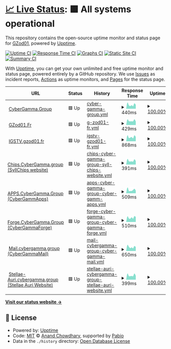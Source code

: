 # [📈 Live Status](https://uptime.gh.gzod01.fr): <!--live status--> **🟩 All systems operational**

This repository contains the open-source uptime monitor and status page for [GZod01](https://gzod01.fr), powered by [Upptime](https://github.com/upptime/upptime).

[![Uptime CI](https://github.com/GZod01/gzod01-server-uptime/workflows/Uptime%20CI/badge.svg)](https://github.com/GZod01/gzod01-server-uptime/actions?query=workflow%3A%22Uptime+CI%22)
[![Response Time CI](https://github.com/GZod01/gzod01-server-uptime/workflows/Response%20Time%20CI/badge.svg)](https://github.com/GZod01/gzod01-server-uptime/actions?query=workflow%3A%22Response+Time+CI%22)
[![Graphs CI](https://github.com/GZod01/gzod01-server-uptime/workflows/Graphs%20CI/badge.svg)](https://github.com/GZod01/gzod01-server-uptime/actions?query=workflow%3A%22Graphs+CI%22)
[![Static Site CI](https://github.com/GZod01/gzod01-server-uptime/workflows/Static%20Site%20CI/badge.svg)](https://github.com/GZod01/gzod01-server-uptime/actions?query=workflow%3A%22Static+Site+CI%22)
[![Summary CI](https://github.com/GZod01/gzod01-server-uptime/workflows/Summary%20CI/badge.svg)](https://github.com/GZod01/gzod01-server-uptime/actions?query=workflow%3A%22Summary+CI%22)

With [Upptime](https://upptime.js.org), you can get your own unlimited and free uptime monitor and status page, powered entirely by a GitHub repository. We use [Issues](https://github.com/GZod01/gzod01-server-uptime/issues) as incident reports, [Actions](https://github.com/GZod01/gzod01-server-uptime/actions) as uptime monitors, and [Pages](https://uptime.gh.gzod01.fr) for the status page.

<!--start: status pages-->
<!-- This summary is generated by Upptime (https://github.com/upptime/upptime) -->
<!-- Do not edit this manually, your changes will be overwritten -->
<!-- prettier-ignore -->
| URL | Status | History | Response Time | Uptime |
| --- | ------ | ------- | ------------- | ------ |
| <img alt="" src="https://icons.duckduckgo.com/ip3/cybergamma.group.ico" height="13"> [CyberGamma.Group](https://CyberGamma.group) | 🟩 Up | [cyber-gamma-group.yml](https://github.com/GZod01/gzod01-server-uptime/commits/HEAD/history/cyber-gamma-group.yml) | <details><summary><img alt="Response time graph" src="./graphs/cyber-gamma-group/response-time-week.png" height="20"> 440ms</summary><br><a href="https://uptime.gh.gzod01.fr/history/cyber-gamma-group"><img alt="Response time 627" src="https://img.shields.io/endpoint?url=https%3A%2F%2Fraw.githubusercontent.com%2FGZod01%2Fgzod01-server-uptime%2FHEAD%2Fapi%2Fcyber-gamma-group%2Fresponse-time.json"></a><br><a href="https://uptime.gh.gzod01.fr/history/cyber-gamma-group"><img alt="24-hour response time 456" src="https://img.shields.io/endpoint?url=https%3A%2F%2Fraw.githubusercontent.com%2FGZod01%2Fgzod01-server-uptime%2FHEAD%2Fapi%2Fcyber-gamma-group%2Fresponse-time-day.json"></a><br><a href="https://uptime.gh.gzod01.fr/history/cyber-gamma-group"><img alt="7-day response time 440" src="https://img.shields.io/endpoint?url=https%3A%2F%2Fraw.githubusercontent.com%2FGZod01%2Fgzod01-server-uptime%2FHEAD%2Fapi%2Fcyber-gamma-group%2Fresponse-time-week.json"></a><br><a href="https://uptime.gh.gzod01.fr/history/cyber-gamma-group"><img alt="30-day response time 560" src="https://img.shields.io/endpoint?url=https%3A%2F%2Fraw.githubusercontent.com%2FGZod01%2Fgzod01-server-uptime%2FHEAD%2Fapi%2Fcyber-gamma-group%2Fresponse-time-month.json"></a><br><a href="https://uptime.gh.gzod01.fr/history/cyber-gamma-group"><img alt="1-year response time 627" src="https://img.shields.io/endpoint?url=https%3A%2F%2Fraw.githubusercontent.com%2FGZod01%2Fgzod01-server-uptime%2FHEAD%2Fapi%2Fcyber-gamma-group%2Fresponse-time-year.json"></a></details> | <details><summary><a href="https://uptime.gh.gzod01.fr/history/cyber-gamma-group">100.00%</a></summary><a href="https://uptime.gh.gzod01.fr/history/cyber-gamma-group"><img alt="All-time uptime 99.22%" src="https://img.shields.io/endpoint?url=https%3A%2F%2Fraw.githubusercontent.com%2FGZod01%2Fgzod01-server-uptime%2FHEAD%2Fapi%2Fcyber-gamma-group%2Fuptime.json"></a><br><a href="https://uptime.gh.gzod01.fr/history/cyber-gamma-group"><img alt="24-hour uptime 100.00%" src="https://img.shields.io/endpoint?url=https%3A%2F%2Fraw.githubusercontent.com%2FGZod01%2Fgzod01-server-uptime%2FHEAD%2Fapi%2Fcyber-gamma-group%2Fuptime-day.json"></a><br><a href="https://uptime.gh.gzod01.fr/history/cyber-gamma-group"><img alt="7-day uptime 100.00%" src="https://img.shields.io/endpoint?url=https%3A%2F%2Fraw.githubusercontent.com%2FGZod01%2Fgzod01-server-uptime%2FHEAD%2Fapi%2Fcyber-gamma-group%2Fuptime-week.json"></a><br><a href="https://uptime.gh.gzod01.fr/history/cyber-gamma-group"><img alt="30-day uptime 100.00%" src="https://img.shields.io/endpoint?url=https%3A%2F%2Fraw.githubusercontent.com%2FGZod01%2Fgzod01-server-uptime%2FHEAD%2Fapi%2Fcyber-gamma-group%2Fuptime-month.json"></a><br><a href="https://uptime.gh.gzod01.fr/history/cyber-gamma-group"><img alt="1-year uptime 99.22%" src="https://img.shields.io/endpoint?url=https%3A%2F%2Fraw.githubusercontent.com%2FGZod01%2Fgzod01-server-uptime%2FHEAD%2Fapi%2Fcyber-gamma-group%2Fuptime-year.json"></a></details>
| <img alt="" src="https://icons.duckduckgo.com/ip3/gzod01.fr.ico" height="13"> [GZod01.Fr](https://gzod01.fr) | 🟩 Up | [g-zod01-fr.yml](https://github.com/GZod01/gzod01-server-uptime/commits/HEAD/history/g-zod01-fr.yml) | <details><summary><img alt="Response time graph" src="./graphs/g-zod01-fr/response-time-week.png" height="20"> 429ms</summary><br><a href="https://uptime.gh.gzod01.fr/history/g-zod01-fr"><img alt="Response time 549" src="https://img.shields.io/endpoint?url=https%3A%2F%2Fraw.githubusercontent.com%2FGZod01%2Fgzod01-server-uptime%2FHEAD%2Fapi%2Fg-zod01-fr%2Fresponse-time.json"></a><br><a href="https://uptime.gh.gzod01.fr/history/g-zod01-fr"><img alt="24-hour response time 398" src="https://img.shields.io/endpoint?url=https%3A%2F%2Fraw.githubusercontent.com%2FGZod01%2Fgzod01-server-uptime%2FHEAD%2Fapi%2Fg-zod01-fr%2Fresponse-time-day.json"></a><br><a href="https://uptime.gh.gzod01.fr/history/g-zod01-fr"><img alt="7-day response time 429" src="https://img.shields.io/endpoint?url=https%3A%2F%2Fraw.githubusercontent.com%2FGZod01%2Fgzod01-server-uptime%2FHEAD%2Fapi%2Fg-zod01-fr%2Fresponse-time-week.json"></a><br><a href="https://uptime.gh.gzod01.fr/history/g-zod01-fr"><img alt="30-day response time 485" src="https://img.shields.io/endpoint?url=https%3A%2F%2Fraw.githubusercontent.com%2FGZod01%2Fgzod01-server-uptime%2FHEAD%2Fapi%2Fg-zod01-fr%2Fresponse-time-month.json"></a><br><a href="https://uptime.gh.gzod01.fr/history/g-zod01-fr"><img alt="1-year response time 550" src="https://img.shields.io/endpoint?url=https%3A%2F%2Fraw.githubusercontent.com%2FGZod01%2Fgzod01-server-uptime%2FHEAD%2Fapi%2Fg-zod01-fr%2Fresponse-time-year.json"></a></details> | <details><summary><a href="https://uptime.gh.gzod01.fr/history/g-zod01-fr">100.00%</a></summary><a href="https://uptime.gh.gzod01.fr/history/g-zod01-fr"><img alt="All-time uptime 97.13%" src="https://img.shields.io/endpoint?url=https%3A%2F%2Fraw.githubusercontent.com%2FGZod01%2Fgzod01-server-uptime%2FHEAD%2Fapi%2Fg-zod01-fr%2Fuptime.json"></a><br><a href="https://uptime.gh.gzod01.fr/history/g-zod01-fr"><img alt="24-hour uptime 100.00%" src="https://img.shields.io/endpoint?url=https%3A%2F%2Fraw.githubusercontent.com%2FGZod01%2Fgzod01-server-uptime%2FHEAD%2Fapi%2Fg-zod01-fr%2Fuptime-day.json"></a><br><a href="https://uptime.gh.gzod01.fr/history/g-zod01-fr"><img alt="7-day uptime 100.00%" src="https://img.shields.io/endpoint?url=https%3A%2F%2Fraw.githubusercontent.com%2FGZod01%2Fgzod01-server-uptime%2FHEAD%2Fapi%2Fg-zod01-fr%2Fuptime-week.json"></a><br><a href="https://uptime.gh.gzod01.fr/history/g-zod01-fr"><img alt="30-day uptime 100.00%" src="https://img.shields.io/endpoint?url=https%3A%2F%2Fraw.githubusercontent.com%2FGZod01%2Fgzod01-server-uptime%2FHEAD%2Fapi%2Fg-zod01-fr%2Fuptime-month.json"></a><br><a href="https://uptime.gh.gzod01.fr/history/g-zod01-fr"><img alt="1-year uptime 97.13%" src="https://img.shields.io/endpoint?url=https%3A%2F%2Fraw.githubusercontent.com%2FGZod01%2Fgzod01-server-uptime%2FHEAD%2Fapi%2Fg-zod01-fr%2Fuptime-year.json"></a></details>
| <img alt="" src="https://icons.duckduckgo.com/ip3/igstv.gzod01.fr.ico" height="13"> [IGSTV.gzod01.fr](https://igstv.gzod01.fr) | 🟩 Up | [igstv-gzod01-fr.yml](https://github.com/GZod01/gzod01-server-uptime/commits/HEAD/history/igstv-gzod01-fr.yml) | <details><summary><img alt="Response time graph" src="./graphs/igstv-gzod01-fr/response-time-week.png" height="20"> 868ms</summary><br><a href="https://uptime.gh.gzod01.fr/history/igstv-gzod01-fr"><img alt="Response time 1053" src="https://img.shields.io/endpoint?url=https%3A%2F%2Fraw.githubusercontent.com%2FGZod01%2Fgzod01-server-uptime%2FHEAD%2Fapi%2Figstv-gzod01-fr%2Fresponse-time.json"></a><br><a href="https://uptime.gh.gzod01.fr/history/igstv-gzod01-fr"><img alt="24-hour response time 864" src="https://img.shields.io/endpoint?url=https%3A%2F%2Fraw.githubusercontent.com%2FGZod01%2Fgzod01-server-uptime%2FHEAD%2Fapi%2Figstv-gzod01-fr%2Fresponse-time-day.json"></a><br><a href="https://uptime.gh.gzod01.fr/history/igstv-gzod01-fr"><img alt="7-day response time 868" src="https://img.shields.io/endpoint?url=https%3A%2F%2Fraw.githubusercontent.com%2FGZod01%2Fgzod01-server-uptime%2FHEAD%2Fapi%2Figstv-gzod01-fr%2Fresponse-time-week.json"></a><br><a href="https://uptime.gh.gzod01.fr/history/igstv-gzod01-fr"><img alt="30-day response time 980" src="https://img.shields.io/endpoint?url=https%3A%2F%2Fraw.githubusercontent.com%2FGZod01%2Fgzod01-server-uptime%2FHEAD%2Fapi%2Figstv-gzod01-fr%2Fresponse-time-month.json"></a><br><a href="https://uptime.gh.gzod01.fr/history/igstv-gzod01-fr"><img alt="1-year response time 1053" src="https://img.shields.io/endpoint?url=https%3A%2F%2Fraw.githubusercontent.com%2FGZod01%2Fgzod01-server-uptime%2FHEAD%2Fapi%2Figstv-gzod01-fr%2Fresponse-time-year.json"></a></details> | <details><summary><a href="https://uptime.gh.gzod01.fr/history/igstv-gzod01-fr">100.00%</a></summary><a href="https://uptime.gh.gzod01.fr/history/igstv-gzod01-fr"><img alt="All-time uptime 96.52%" src="https://img.shields.io/endpoint?url=https%3A%2F%2Fraw.githubusercontent.com%2FGZod01%2Fgzod01-server-uptime%2FHEAD%2Fapi%2Figstv-gzod01-fr%2Fuptime.json"></a><br><a href="https://uptime.gh.gzod01.fr/history/igstv-gzod01-fr"><img alt="24-hour uptime 100.00%" src="https://img.shields.io/endpoint?url=https%3A%2F%2Fraw.githubusercontent.com%2FGZod01%2Fgzod01-server-uptime%2FHEAD%2Fapi%2Figstv-gzod01-fr%2Fuptime-day.json"></a><br><a href="https://uptime.gh.gzod01.fr/history/igstv-gzod01-fr"><img alt="7-day uptime 100.00%" src="https://img.shields.io/endpoint?url=https%3A%2F%2Fraw.githubusercontent.com%2FGZod01%2Fgzod01-server-uptime%2FHEAD%2Fapi%2Figstv-gzod01-fr%2Fuptime-week.json"></a><br><a href="https://uptime.gh.gzod01.fr/history/igstv-gzod01-fr"><img alt="30-day uptime 100.00%" src="https://img.shields.io/endpoint?url=https%3A%2F%2Fraw.githubusercontent.com%2FGZod01%2Fgzod01-server-uptime%2FHEAD%2Fapi%2Figstv-gzod01-fr%2Fuptime-month.json"></a><br><a href="https://uptime.gh.gzod01.fr/history/igstv-gzod01-fr"><img alt="1-year uptime 96.52%" src="https://img.shields.io/endpoint?url=https%3A%2F%2Fraw.githubusercontent.com%2FGZod01%2Fgzod01-server-uptime%2FHEAD%2Fapi%2Figstv-gzod01-fr%2Fuptime-year.json"></a></details>
| <img alt="" src="https://icons.duckduckgo.com/ip3/chips.cybergamma.group.ico" height="13"> [Chips.CyberGamma.group (SyllChips website)](https://chips.cybergamma.group) | 🟩 Up | [chips-cyber-gamma-group-syll-chips-website.yml](https://github.com/GZod01/gzod01-server-uptime/commits/HEAD/history/chips-cyber-gamma-group-syll-chips-website.yml) | <details><summary><img alt="Response time graph" src="./graphs/chips-cyber-gamma-group-syll-chips-website/response-time-week.png" height="20"> 391ms</summary><br><a href="https://uptime.gh.gzod01.fr/history/chips-cyber-gamma-group-syll-chips-website"><img alt="Response time 625" src="https://img.shields.io/endpoint?url=https%3A%2F%2Fraw.githubusercontent.com%2FGZod01%2Fgzod01-server-uptime%2FHEAD%2Fapi%2Fchips-cyber-gamma-group-syll-chips-website%2Fresponse-time.json"></a><br><a href="https://uptime.gh.gzod01.fr/history/chips-cyber-gamma-group-syll-chips-website"><img alt="24-hour response time 472" src="https://img.shields.io/endpoint?url=https%3A%2F%2Fraw.githubusercontent.com%2FGZod01%2Fgzod01-server-uptime%2FHEAD%2Fapi%2Fchips-cyber-gamma-group-syll-chips-website%2Fresponse-time-day.json"></a><br><a href="https://uptime.gh.gzod01.fr/history/chips-cyber-gamma-group-syll-chips-website"><img alt="7-day response time 391" src="https://img.shields.io/endpoint?url=https%3A%2F%2Fraw.githubusercontent.com%2FGZod01%2Fgzod01-server-uptime%2FHEAD%2Fapi%2Fchips-cyber-gamma-group-syll-chips-website%2Fresponse-time-week.json"></a><br><a href="https://uptime.gh.gzod01.fr/history/chips-cyber-gamma-group-syll-chips-website"><img alt="30-day response time 493" src="https://img.shields.io/endpoint?url=https%3A%2F%2Fraw.githubusercontent.com%2FGZod01%2Fgzod01-server-uptime%2FHEAD%2Fapi%2Fchips-cyber-gamma-group-syll-chips-website%2Fresponse-time-month.json"></a><br><a href="https://uptime.gh.gzod01.fr/history/chips-cyber-gamma-group-syll-chips-website"><img alt="1-year response time 625" src="https://img.shields.io/endpoint?url=https%3A%2F%2Fraw.githubusercontent.com%2FGZod01%2Fgzod01-server-uptime%2FHEAD%2Fapi%2Fchips-cyber-gamma-group-syll-chips-website%2Fresponse-time-year.json"></a></details> | <details><summary><a href="https://uptime.gh.gzod01.fr/history/chips-cyber-gamma-group-syll-chips-website">100.00%</a></summary><a href="https://uptime.gh.gzod01.fr/history/chips-cyber-gamma-group-syll-chips-website"><img alt="All-time uptime 99.48%" src="https://img.shields.io/endpoint?url=https%3A%2F%2Fraw.githubusercontent.com%2FGZod01%2Fgzod01-server-uptime%2FHEAD%2Fapi%2Fchips-cyber-gamma-group-syll-chips-website%2Fuptime.json"></a><br><a href="https://uptime.gh.gzod01.fr/history/chips-cyber-gamma-group-syll-chips-website"><img alt="24-hour uptime 100.00%" src="https://img.shields.io/endpoint?url=https%3A%2F%2Fraw.githubusercontent.com%2FGZod01%2Fgzod01-server-uptime%2FHEAD%2Fapi%2Fchips-cyber-gamma-group-syll-chips-website%2Fuptime-day.json"></a><br><a href="https://uptime.gh.gzod01.fr/history/chips-cyber-gamma-group-syll-chips-website"><img alt="7-day uptime 100.00%" src="https://img.shields.io/endpoint?url=https%3A%2F%2Fraw.githubusercontent.com%2FGZod01%2Fgzod01-server-uptime%2FHEAD%2Fapi%2Fchips-cyber-gamma-group-syll-chips-website%2Fuptime-week.json"></a><br><a href="https://uptime.gh.gzod01.fr/history/chips-cyber-gamma-group-syll-chips-website"><img alt="30-day uptime 100.00%" src="https://img.shields.io/endpoint?url=https%3A%2F%2Fraw.githubusercontent.com%2FGZod01%2Fgzod01-server-uptime%2FHEAD%2Fapi%2Fchips-cyber-gamma-group-syll-chips-website%2Fuptime-month.json"></a><br><a href="https://uptime.gh.gzod01.fr/history/chips-cyber-gamma-group-syll-chips-website"><img alt="1-year uptime 99.48%" src="https://img.shields.io/endpoint?url=https%3A%2F%2Fraw.githubusercontent.com%2FGZod01%2Fgzod01-server-uptime%2FHEAD%2Fapi%2Fchips-cyber-gamma-group-syll-chips-website%2Fuptime-year.json"></a></details>
| <img alt="" src="https://icons.duckduckgo.com/ip3/apps.cybergamma.group.ico" height="13"> [APPS.CyberGamma.Group (CyberGammApps)](https://apps.cybergamma.group) | 🟩 Up | [apps-cyber-gamma-group-cyber-gamm-apps.yml](https://github.com/GZod01/gzod01-server-uptime/commits/HEAD/history/apps-cyber-gamma-group-cyber-gamm-apps.yml) | <details><summary><img alt="Response time graph" src="./graphs/apps-cyber-gamma-group-cyber-gamm-apps/response-time-week.png" height="20"> 509ms</summary><br><a href="https://uptime.gh.gzod01.fr/history/apps-cyber-gamma-group-cyber-gamm-apps"><img alt="Response time 631" src="https://img.shields.io/endpoint?url=https%3A%2F%2Fraw.githubusercontent.com%2FGZod01%2Fgzod01-server-uptime%2FHEAD%2Fapi%2Fapps-cyber-gamma-group-cyber-gamm-apps%2Fresponse-time.json"></a><br><a href="https://uptime.gh.gzod01.fr/history/apps-cyber-gamma-group-cyber-gamm-apps"><img alt="24-hour response time 441" src="https://img.shields.io/endpoint?url=https%3A%2F%2Fraw.githubusercontent.com%2FGZod01%2Fgzod01-server-uptime%2FHEAD%2Fapi%2Fapps-cyber-gamma-group-cyber-gamm-apps%2Fresponse-time-day.json"></a><br><a href="https://uptime.gh.gzod01.fr/history/apps-cyber-gamma-group-cyber-gamm-apps"><img alt="7-day response time 509" src="https://img.shields.io/endpoint?url=https%3A%2F%2Fraw.githubusercontent.com%2FGZod01%2Fgzod01-server-uptime%2FHEAD%2Fapi%2Fapps-cyber-gamma-group-cyber-gamm-apps%2Fresponse-time-week.json"></a><br><a href="https://uptime.gh.gzod01.fr/history/apps-cyber-gamma-group-cyber-gamm-apps"><img alt="30-day response time 575" src="https://img.shields.io/endpoint?url=https%3A%2F%2Fraw.githubusercontent.com%2FGZod01%2Fgzod01-server-uptime%2FHEAD%2Fapi%2Fapps-cyber-gamma-group-cyber-gamm-apps%2Fresponse-time-month.json"></a><br><a href="https://uptime.gh.gzod01.fr/history/apps-cyber-gamma-group-cyber-gamm-apps"><img alt="1-year response time 631" src="https://img.shields.io/endpoint?url=https%3A%2F%2Fraw.githubusercontent.com%2FGZod01%2Fgzod01-server-uptime%2FHEAD%2Fapi%2Fapps-cyber-gamma-group-cyber-gamm-apps%2Fresponse-time-year.json"></a></details> | <details><summary><a href="https://uptime.gh.gzod01.fr/history/apps-cyber-gamma-group-cyber-gamm-apps">100.00%</a></summary><a href="https://uptime.gh.gzod01.fr/history/apps-cyber-gamma-group-cyber-gamm-apps"><img alt="All-time uptime 99.57%" src="https://img.shields.io/endpoint?url=https%3A%2F%2Fraw.githubusercontent.com%2FGZod01%2Fgzod01-server-uptime%2FHEAD%2Fapi%2Fapps-cyber-gamma-group-cyber-gamm-apps%2Fuptime.json"></a><br><a href="https://uptime.gh.gzod01.fr/history/apps-cyber-gamma-group-cyber-gamm-apps"><img alt="24-hour uptime 100.00%" src="https://img.shields.io/endpoint?url=https%3A%2F%2Fraw.githubusercontent.com%2FGZod01%2Fgzod01-server-uptime%2FHEAD%2Fapi%2Fapps-cyber-gamma-group-cyber-gamm-apps%2Fuptime-day.json"></a><br><a href="https://uptime.gh.gzod01.fr/history/apps-cyber-gamma-group-cyber-gamm-apps"><img alt="7-day uptime 100.00%" src="https://img.shields.io/endpoint?url=https%3A%2F%2Fraw.githubusercontent.com%2FGZod01%2Fgzod01-server-uptime%2FHEAD%2Fapi%2Fapps-cyber-gamma-group-cyber-gamm-apps%2Fuptime-week.json"></a><br><a href="https://uptime.gh.gzod01.fr/history/apps-cyber-gamma-group-cyber-gamm-apps"><img alt="30-day uptime 100.00%" src="https://img.shields.io/endpoint?url=https%3A%2F%2Fraw.githubusercontent.com%2FGZod01%2Fgzod01-server-uptime%2FHEAD%2Fapi%2Fapps-cyber-gamma-group-cyber-gamm-apps%2Fuptime-month.json"></a><br><a href="https://uptime.gh.gzod01.fr/history/apps-cyber-gamma-group-cyber-gamm-apps"><img alt="1-year uptime 99.57%" src="https://img.shields.io/endpoint?url=https%3A%2F%2Fraw.githubusercontent.com%2FGZod01%2Fgzod01-server-uptime%2FHEAD%2Fapi%2Fapps-cyber-gamma-group-cyber-gamm-apps%2Fuptime-year.json"></a></details>
| <img alt="" src="https://icons.duckduckgo.com/ip3/forge.cybergamma.group.ico" height="13"> [Forge.CyberGamma.Group (CyberGammaForge)](https://forge.cybergamma.group) | 🟩 Up | [forge-cyber-gamma-group-cyber-gamma-forge.yml](https://github.com/GZod01/gzod01-server-uptime/commits/HEAD/history/forge-cyber-gamma-group-cyber-gamma-forge.yml) | <details><summary><img alt="Response time graph" src="./graphs/forge-cyber-gamma-group-cyber-gamma-forge/response-time-week.png" height="20"> 510ms</summary><br><a href="https://uptime.gh.gzod01.fr/history/forge-cyber-gamma-group-cyber-gamma-forge"><img alt="Response time 680" src="https://img.shields.io/endpoint?url=https%3A%2F%2Fraw.githubusercontent.com%2FGZod01%2Fgzod01-server-uptime%2FHEAD%2Fapi%2Fforge-cyber-gamma-group-cyber-gamma-forge%2Fresponse-time.json"></a><br><a href="https://uptime.gh.gzod01.fr/history/forge-cyber-gamma-group-cyber-gamma-forge"><img alt="24-hour response time 446" src="https://img.shields.io/endpoint?url=https%3A%2F%2Fraw.githubusercontent.com%2FGZod01%2Fgzod01-server-uptime%2FHEAD%2Fapi%2Fforge-cyber-gamma-group-cyber-gamma-forge%2Fresponse-time-day.json"></a><br><a href="https://uptime.gh.gzod01.fr/history/forge-cyber-gamma-group-cyber-gamma-forge"><img alt="7-day response time 510" src="https://img.shields.io/endpoint?url=https%3A%2F%2Fraw.githubusercontent.com%2FGZod01%2Fgzod01-server-uptime%2FHEAD%2Fapi%2Fforge-cyber-gamma-group-cyber-gamma-forge%2Fresponse-time-week.json"></a><br><a href="https://uptime.gh.gzod01.fr/history/forge-cyber-gamma-group-cyber-gamma-forge"><img alt="30-day response time 565" src="https://img.shields.io/endpoint?url=https%3A%2F%2Fraw.githubusercontent.com%2FGZod01%2Fgzod01-server-uptime%2FHEAD%2Fapi%2Fforge-cyber-gamma-group-cyber-gamma-forge%2Fresponse-time-month.json"></a><br><a href="https://uptime.gh.gzod01.fr/history/forge-cyber-gamma-group-cyber-gamma-forge"><img alt="1-year response time 680" src="https://img.shields.io/endpoint?url=https%3A%2F%2Fraw.githubusercontent.com%2FGZod01%2Fgzod01-server-uptime%2FHEAD%2Fapi%2Fforge-cyber-gamma-group-cyber-gamma-forge%2Fresponse-time-year.json"></a></details> | <details><summary><a href="https://uptime.gh.gzod01.fr/history/forge-cyber-gamma-group-cyber-gamma-forge">100.00%</a></summary><a href="https://uptime.gh.gzod01.fr/history/forge-cyber-gamma-group-cyber-gamma-forge"><img alt="All-time uptime 95.17%" src="https://img.shields.io/endpoint?url=https%3A%2F%2Fraw.githubusercontent.com%2FGZod01%2Fgzod01-server-uptime%2FHEAD%2Fapi%2Fforge-cyber-gamma-group-cyber-gamma-forge%2Fuptime.json"></a><br><a href="https://uptime.gh.gzod01.fr/history/forge-cyber-gamma-group-cyber-gamma-forge"><img alt="24-hour uptime 100.00%" src="https://img.shields.io/endpoint?url=https%3A%2F%2Fraw.githubusercontent.com%2FGZod01%2Fgzod01-server-uptime%2FHEAD%2Fapi%2Fforge-cyber-gamma-group-cyber-gamma-forge%2Fuptime-day.json"></a><br><a href="https://uptime.gh.gzod01.fr/history/forge-cyber-gamma-group-cyber-gamma-forge"><img alt="7-day uptime 100.00%" src="https://img.shields.io/endpoint?url=https%3A%2F%2Fraw.githubusercontent.com%2FGZod01%2Fgzod01-server-uptime%2FHEAD%2Fapi%2Fforge-cyber-gamma-group-cyber-gamma-forge%2Fuptime-week.json"></a><br><a href="https://uptime.gh.gzod01.fr/history/forge-cyber-gamma-group-cyber-gamma-forge"><img alt="30-day uptime 100.00%" src="https://img.shields.io/endpoint?url=https%3A%2F%2Fraw.githubusercontent.com%2FGZod01%2Fgzod01-server-uptime%2FHEAD%2Fapi%2Fforge-cyber-gamma-group-cyber-gamma-forge%2Fuptime-month.json"></a><br><a href="https://uptime.gh.gzod01.fr/history/forge-cyber-gamma-group-cyber-gamma-forge"><img alt="1-year uptime 95.17%" src="https://img.shields.io/endpoint?url=https%3A%2F%2Fraw.githubusercontent.com%2FGZod01%2Fgzod01-server-uptime%2FHEAD%2Fapi%2Fforge-cyber-gamma-group-cyber-gamma-forge%2Fuptime-year.json"></a></details>
| <img alt="" src="https://icons.duckduckgo.com/ip3/mail.cybergamma.group.ico" height="13"> [Mail.cybergamma.group (CyberGammaMail)](https://mail.cybergamma.group) | 🟩 Up | [mail-cybergamma-group-cyber-gamma-mail.yml](https://github.com/GZod01/gzod01-server-uptime/commits/HEAD/history/mail-cybergamma-group-cyber-gamma-mail.yml) | <details><summary><img alt="Response time graph" src="./graphs/mail-cybergamma-group-cyber-gamma-mail/response-time-week.png" height="20"> 650ms</summary><br><a href="https://uptime.gh.gzod01.fr/history/mail-cybergamma-group-cyber-gamma-mail"><img alt="Response time 761" src="https://img.shields.io/endpoint?url=https%3A%2F%2Fraw.githubusercontent.com%2FGZod01%2Fgzod01-server-uptime%2FHEAD%2Fapi%2Fmail-cybergamma-group-cyber-gamma-mail%2Fresponse-time.json"></a><br><a href="https://uptime.gh.gzod01.fr/history/mail-cybergamma-group-cyber-gamma-mail"><img alt="24-hour response time 511" src="https://img.shields.io/endpoint?url=https%3A%2F%2Fraw.githubusercontent.com%2FGZod01%2Fgzod01-server-uptime%2FHEAD%2Fapi%2Fmail-cybergamma-group-cyber-gamma-mail%2Fresponse-time-day.json"></a><br><a href="https://uptime.gh.gzod01.fr/history/mail-cybergamma-group-cyber-gamma-mail"><img alt="7-day response time 650" src="https://img.shields.io/endpoint?url=https%3A%2F%2Fraw.githubusercontent.com%2FGZod01%2Fgzod01-server-uptime%2FHEAD%2Fapi%2Fmail-cybergamma-group-cyber-gamma-mail%2Fresponse-time-week.json"></a><br><a href="https://uptime.gh.gzod01.fr/history/mail-cybergamma-group-cyber-gamma-mail"><img alt="30-day response time 663" src="https://img.shields.io/endpoint?url=https%3A%2F%2Fraw.githubusercontent.com%2FGZod01%2Fgzod01-server-uptime%2FHEAD%2Fapi%2Fmail-cybergamma-group-cyber-gamma-mail%2Fresponse-time-month.json"></a><br><a href="https://uptime.gh.gzod01.fr/history/mail-cybergamma-group-cyber-gamma-mail"><img alt="1-year response time 761" src="https://img.shields.io/endpoint?url=https%3A%2F%2Fraw.githubusercontent.com%2FGZod01%2Fgzod01-server-uptime%2FHEAD%2Fapi%2Fmail-cybergamma-group-cyber-gamma-mail%2Fresponse-time-year.json"></a></details> | <details><summary><a href="https://uptime.gh.gzod01.fr/history/mail-cybergamma-group-cyber-gamma-mail">100.00%</a></summary><a href="https://uptime.gh.gzod01.fr/history/mail-cybergamma-group-cyber-gamma-mail"><img alt="All-time uptime 99.55%" src="https://img.shields.io/endpoint?url=https%3A%2F%2Fraw.githubusercontent.com%2FGZod01%2Fgzod01-server-uptime%2FHEAD%2Fapi%2Fmail-cybergamma-group-cyber-gamma-mail%2Fuptime.json"></a><br><a href="https://uptime.gh.gzod01.fr/history/mail-cybergamma-group-cyber-gamma-mail"><img alt="24-hour uptime 100.00%" src="https://img.shields.io/endpoint?url=https%3A%2F%2Fraw.githubusercontent.com%2FGZod01%2Fgzod01-server-uptime%2FHEAD%2Fapi%2Fmail-cybergamma-group-cyber-gamma-mail%2Fuptime-day.json"></a><br><a href="https://uptime.gh.gzod01.fr/history/mail-cybergamma-group-cyber-gamma-mail"><img alt="7-day uptime 100.00%" src="https://img.shields.io/endpoint?url=https%3A%2F%2Fraw.githubusercontent.com%2FGZod01%2Fgzod01-server-uptime%2FHEAD%2Fapi%2Fmail-cybergamma-group-cyber-gamma-mail%2Fuptime-week.json"></a><br><a href="https://uptime.gh.gzod01.fr/history/mail-cybergamma-group-cyber-gamma-mail"><img alt="30-day uptime 100.00%" src="https://img.shields.io/endpoint?url=https%3A%2F%2Fraw.githubusercontent.com%2FGZod01%2Fgzod01-server-uptime%2FHEAD%2Fapi%2Fmail-cybergamma-group-cyber-gamma-mail%2Fuptime-month.json"></a><br><a href="https://uptime.gh.gzod01.fr/history/mail-cybergamma-group-cyber-gamma-mail"><img alt="1-year uptime 99.55%" src="https://img.shields.io/endpoint?url=https%3A%2F%2Fraw.githubusercontent.com%2FGZod01%2Fgzod01-server-uptime%2FHEAD%2Fapi%2Fmail-cybergamma-group-cyber-gamma-mail%2Fuptime-year.json"></a></details>
| <img alt="" src="https://icons.duckduckgo.com/ip3/stellae-auri.cybergamma.group.ico" height="13"> [Stellae-Auri.cybergamma.group (Stellae Auri Website)](https://stellae-auri.cybergamma.group) | 🟩 Up | [stellae-auri-cybergamma-group-stellae-auri-website.yml](https://github.com/GZod01/gzod01-server-uptime/commits/HEAD/history/stellae-auri-cybergamma-group-stellae-auri-website.yml) | <details><summary><img alt="Response time graph" src="./graphs/stellae-auri-cybergamma-group-stellae-auri-website/response-time-week.png" height="20"> 399ms</summary><br><a href="https://uptime.gh.gzod01.fr/history/stellae-auri-cybergamma-group-stellae-auri-website"><img alt="Response time 527" src="https://img.shields.io/endpoint?url=https%3A%2F%2Fraw.githubusercontent.com%2FGZod01%2Fgzod01-server-uptime%2FHEAD%2Fapi%2Fstellae-auri-cybergamma-group-stellae-auri-website%2Fresponse-time.json"></a><br><a href="https://uptime.gh.gzod01.fr/history/stellae-auri-cybergamma-group-stellae-auri-website"><img alt="24-hour response time 567" src="https://img.shields.io/endpoint?url=https%3A%2F%2Fraw.githubusercontent.com%2FGZod01%2Fgzod01-server-uptime%2FHEAD%2Fapi%2Fstellae-auri-cybergamma-group-stellae-auri-website%2Fresponse-time-day.json"></a><br><a href="https://uptime.gh.gzod01.fr/history/stellae-auri-cybergamma-group-stellae-auri-website"><img alt="7-day response time 399" src="https://img.shields.io/endpoint?url=https%3A%2F%2Fraw.githubusercontent.com%2FGZod01%2Fgzod01-server-uptime%2FHEAD%2Fapi%2Fstellae-auri-cybergamma-group-stellae-auri-website%2Fresponse-time-week.json"></a><br><a href="https://uptime.gh.gzod01.fr/history/stellae-auri-cybergamma-group-stellae-auri-website"><img alt="30-day response time 442" src="https://img.shields.io/endpoint?url=https%3A%2F%2Fraw.githubusercontent.com%2FGZod01%2Fgzod01-server-uptime%2FHEAD%2Fapi%2Fstellae-auri-cybergamma-group-stellae-auri-website%2Fresponse-time-month.json"></a><br><a href="https://uptime.gh.gzod01.fr/history/stellae-auri-cybergamma-group-stellae-auri-website"><img alt="1-year response time 527" src="https://img.shields.io/endpoint?url=https%3A%2F%2Fraw.githubusercontent.com%2FGZod01%2Fgzod01-server-uptime%2FHEAD%2Fapi%2Fstellae-auri-cybergamma-group-stellae-auri-website%2Fresponse-time-year.json"></a></details> | <details><summary><a href="https://uptime.gh.gzod01.fr/history/stellae-auri-cybergamma-group-stellae-auri-website">100.00%</a></summary><a href="https://uptime.gh.gzod01.fr/history/stellae-auri-cybergamma-group-stellae-auri-website"><img alt="All-time uptime 99.58%" src="https://img.shields.io/endpoint?url=https%3A%2F%2Fraw.githubusercontent.com%2FGZod01%2Fgzod01-server-uptime%2FHEAD%2Fapi%2Fstellae-auri-cybergamma-group-stellae-auri-website%2Fuptime.json"></a><br><a href="https://uptime.gh.gzod01.fr/history/stellae-auri-cybergamma-group-stellae-auri-website"><img alt="24-hour uptime 100.00%" src="https://img.shields.io/endpoint?url=https%3A%2F%2Fraw.githubusercontent.com%2FGZod01%2Fgzod01-server-uptime%2FHEAD%2Fapi%2Fstellae-auri-cybergamma-group-stellae-auri-website%2Fuptime-day.json"></a><br><a href="https://uptime.gh.gzod01.fr/history/stellae-auri-cybergamma-group-stellae-auri-website"><img alt="7-day uptime 100.00%" src="https://img.shields.io/endpoint?url=https%3A%2F%2Fraw.githubusercontent.com%2FGZod01%2Fgzod01-server-uptime%2FHEAD%2Fapi%2Fstellae-auri-cybergamma-group-stellae-auri-website%2Fuptime-week.json"></a><br><a href="https://uptime.gh.gzod01.fr/history/stellae-auri-cybergamma-group-stellae-auri-website"><img alt="30-day uptime 100.00%" src="https://img.shields.io/endpoint?url=https%3A%2F%2Fraw.githubusercontent.com%2FGZod01%2Fgzod01-server-uptime%2FHEAD%2Fapi%2Fstellae-auri-cybergamma-group-stellae-auri-website%2Fuptime-month.json"></a><br><a href="https://uptime.gh.gzod01.fr/history/stellae-auri-cybergamma-group-stellae-auri-website"><img alt="1-year uptime 99.58%" src="https://img.shields.io/endpoint?url=https%3A%2F%2Fraw.githubusercontent.com%2FGZod01%2Fgzod01-server-uptime%2FHEAD%2Fapi%2Fstellae-auri-cybergamma-group-stellae-auri-website%2Fuptime-year.json"></a></details>

<!--end: status pages-->

[**Visit our status website →**](https://uptime.gh.gzod01.fr)

## 📄 License

- Powered by: [Upptime](https://github.com/upptime/upptime)
- Code: [MIT](./LICENSE) © [Anand Chowdhary](https://anandchowdhary.com), supported by [Pabio](https://pabio.com)
- Data in the `./history` directory: [Open Database License](https://opendatacommons.org/licenses/odbl/1-0/)
